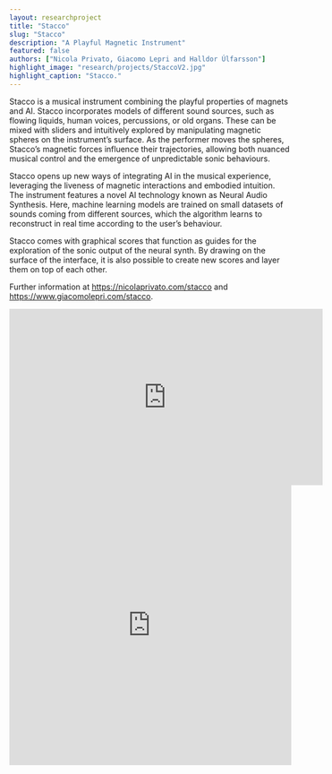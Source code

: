 ```yaml
---
layout: researchproject
title: "Stacco"
slug: "Stacco"
description: "A Playful Magnetic Instrument"
featured: false
authors: ["Nicola Privato, Giacomo Lepri and Halldor Úlfarsson"]
highlight_image: "research/projects/StaccoV2.jpg"
highlight_caption: "Stacco."
---
```


<script>
  import CaptionedImage from "../../components/Images/CaptionedImage.svelte"
</script>

Stacco is a musical instrument combining the playful properties of magnets and AI. Stacco incorporates models of different sound sources, such as flowing liquids, human voices, percussions, or old organs. These can be mixed with sliders and intuitively explored by manipulating magnetic spheres on the instrument’s surface. As the performer moves the spheres, Stacco’s magnetic forces influence their trajectories, allowing both nuanced musical control and the emergence of unpredictable sonic behaviours. 

Stacco opens up new ways of integrating AI in the musical experience, leveraging the liveness of magnetic interactions and embodied intuition. The instrument features a novel AI technology known as Neural Audio Synthesis. Here, machine learning models are trained on small datasets of sounds coming from different sources, which the algorithm learns to reconstruct in real time according to the user’s behaviour. 

Stacco comes with graphical scores that function as guides for the exploration of the sonic output of the neural synth. By drawing on the surface of the interface, it is also possible to create new scores and layer them on top of each other.

Further information at https://nicolaprivato.com/stacco and https://www.giacomolepri.com/stacco.


<iframe width="560" height="315" src="https://www.youtube.com/embed/_u5_UsiKZPY?si=nRSd5rpzjc8Oph-k" title="YouTube video player" frameborder="0" allow="accelerometer; autoplay; clipboard-write; encrypted-media; gyroscope; picture-in-picture; web-share" referrerpolicy="strict-origin-when-cross-origin" allowfullscreen></iframe>


<iframe width="100%" height="500" src="https://www.youtube.com/embed/Bt3O-jhSqiU?si=meVtDnsyksBRQZwY" title="YouTube video player" frameborder="0" allow="accelerometer; autoplay; clipboard-write; encrypted-media; gyroscope; picture-in-picture; web-share" referrerpolicy="strict-origin-when-cross-origin" allowfullscreen></iframe>

